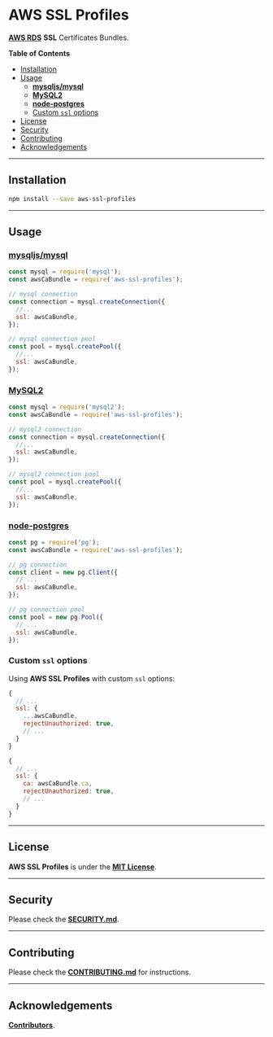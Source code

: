 # AWS SSL Profiles

[**AWS RDS**](https://aws.amazon.com/rds/) **SSL** Certificates Bundles.

**Table of Contents**

- [Installation](#installation)
- [Usage](#usage)
  - [**mysqljs/mysql**](#mysqljsmysql)
  - [**MySQL2**](#mysql2)
  - [**node-postgres**](#node-postgres)
  - [Custom `ssl` options](#custom-ssl-options)
- [License](#license)
- [Security](#security)
- [Contributing](#contributing)
- [Acknowledgements](#acknowledgements)

---

## Installation

```bash
npm install --save aws-ssl-profiles
```

---

## Usage

### [mysqljs/mysql](https://github.com/mysqljs/mysql)

```js
const mysql = require('mysql');
const awsCaBundle = require('aws-ssl-profiles');

// mysql connection
const connection = mysql.createConnection({
  //...
  ssl: awsCaBundle,
});

// mysql connection pool
const pool = mysql.createPool({
  //...
  ssl: awsCaBundle,
});
```

### [MySQL2](https://github.com/sidorares/node-mysql2)

```js
const mysql = require('mysql2');
const awsCaBundle = require('aws-ssl-profiles');

// mysql2 connection
const connection = mysql.createConnection({
  //...
  ssl: awsCaBundle,
});

// mysql2 connection pool
const pool = mysql.createPool({
  //...
  ssl: awsCaBundle,
});
```

### [node-postgres](https://github.com/brianc/node-postgres)

```js
const pg = require('pg');
const awsCaBundle = require('aws-ssl-profiles');

// pg connection
const client = new pg.Client({
  // ...
  ssl: awsCaBundle,
});

// pg connection pool
const pool = new pg.Pool({
  // ...
  ssl: awsCaBundle,
});
```

### Custom `ssl` options

Using **AWS SSL Profiles** with custom `ssl` options:

```js
{
  // ...
  ssl: {
    ...awsCaBundle,
    rejectUnauthorized: true,
    // ...
  }
}
```

```js
{
  // ...
  ssl: {
    ca: awsCaBundle.ca,
    rejectUnauthorized: true,
    // ...
  }
}
```

---

## License

**AWS SSL Profiles** is under the [**MIT License**](./LICENSE).

---

## Security

Please check the [**SECURITY.md**](./SECURITY.md).

---

## Contributing

Please check the [**CONTRIBUTING.md**](./CONTRIBUTING.md) for instructions.

---

## Acknowledgements

[**Contributors**](https://github.com/mysqljs/aws-ssl-profiles/graphs/contributors).
